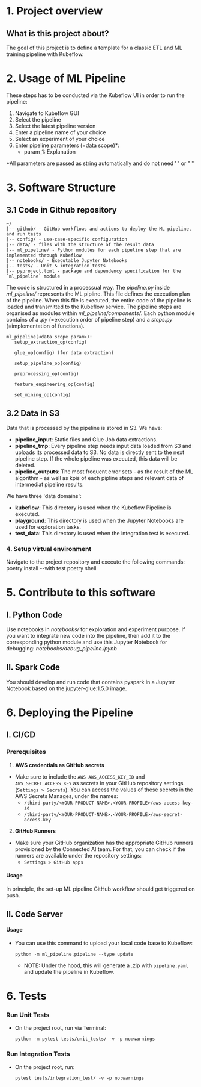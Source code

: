 # 1. Project overview
## What is this project about?
The goal of this project is to define a template for a classic ETL and ML training pipeline with Kubeflow.


# 2. Usage of ML Pipeline
These steps has to be conducted via the Kubeflow UI in order to run the pipeline:
1. Navigate to Kubeflow GUI
2. Select the pipeline
3. Select the latest pipeline version
4. Enter a pipeline name of your choice
5. Select an experiment of your choice
6. Enter pipeline parameters (=data scope)*:
   - param_1: Explanation

*All parameters are passed as string automatically and do not need ' ' or " "

# 3. Software Structure
## 3.1 Code in Github repository

```
~/
|-- github/ - GitHub workflows and actions to deploy the ML pipeline, and run tests
|-- config/ - use-case-specific configuration
|-- data/ - files with the structure of the result data
|-- ml_pipeline/ - Python modules for each pipeline step that are implemented through Kubeflow
|-- notebooks/ - Executable Jupyter Notebooks
|-- tests/ - Unit & integration tests
|-- pyproject.toml - package and dependency specification for the `ml_pipeline` module
```
The code is structured in a processual way. The _pipeline.py_ inside _ml_pipeline/_ represents the ML pipline.
This file defines the execution plan of the pipeline. When this file is executed, the entire code of the pipeline is
loaded and transmitted to the Kubeflow service. The pipeline steps are organised as modules within _ml_pipeline/components/_.
Each python module contains of a _<pipeline step name>.py_ (=execution order of pipeline step) and a _steps.py_ (=implementation of functions).

```
ml_pipeline(<data scope param>):
   setup_extraction_op(config)

   glue_op(config) (for data extraction)

   setup_pipeline_op(config)

   preprocessing_op(config)

   feature_engineering_op(config)

   set_mining_op(config)
```

## 3.2 Data in S3
Data that is processed by the pipeline is stored in S3. We have:
- __pipeline_input__: Static files and Glue Job data extractions.
- __pipeline_tmp__: Every pipeline step needs input data loaded from S3 and uploads its processed data to S3. No data is directly sent to the next pipeline step. If the whole pipeline was executed, this data will be deleted.
- __pipeline_outputs__: The most frequent error sets - as the result of the ML algorithm - as well as kpis of each pipline steps and relevant data of intermediat pipeline results.

We have three 'data domains':
- __kubeflow__: This directory is used when the Kubeflow Pipeline is executed.
- __playground__: This directory is used when the Jupyter Notebooks are used for exploration tasks.
- __test_data__: This directory is used when the integration test is executed.


### 4. **Setup virtual environment**
Navigate to the project repository and execute the following commands:
    poetry install --with test
    poetry shell


# 5. Contribute to this software
## I. Python Code
Use notebooks in _notebooks/_ for exploration and experiment purpose. If you want to integrate new code into the
pipeline, then add it to the corresponding python module and use this Jupyter Notebook for debugging:
_notebooks/debug_pipeline.ipynb_

## II. Spark Code
You should develop and run code that contains pyspark in a Jupyter Notebook based on the jupyter-glue:1.5.0 image.

# 6. Deploying the Pipeline
## I. CI/CD
### Prerequisites

1. **AWS credentials as GitHub secrets**
- Make sure to include the `AWS AWS_ACCESS_KEY_ID` and `AWS_SECRET_ACCESS_KEY` as secrets in your GitHub repository settings (`Settings > Secrets`). You can access the values of these secrets in the AWS Secrets Manages, under the names:
	- `/third-party/<YOUR-PRODUCT-NAME>.<YOUR-PROFILE>/aws-access-key-id`
	- `/third-party/<YOUR-PRODUCT-NAME>.<YOUR-PROFILE>/aws-secret-access-key`

2. **GitHub Runners**
- Make sure your GitHub organization has the appropriate GitHub runners provisioned by the Connected AI team. For that, you can check if the runners are available under the repository settings:
	- `Settings > GitHub apps`

#### Usage

In principle, the set-up ML pipeline GitHub workflow should get triggered on push.

## II. Code Server
#### Usage

- You can use this command to upload your local code base to Kubeflow:
  ```shell
  python -m ml_pipeline.pipeline --type update
  ```

	* NOTE: Under the hood, this will generate a .zip with `pipeline.yaml` and update the pipeline in Kubeflow.


# 6. Tests

### Run Unit Tests

- On the project root, run via Terminal:
  ```shell
  python -m pytest tests/unit_tests/ -v -p no:warnings
  ```

### Run Integration Tests

- On the project root, run:
  ```shell
  pytest tests/integration_test/ -v -p no:warnings
  ```
